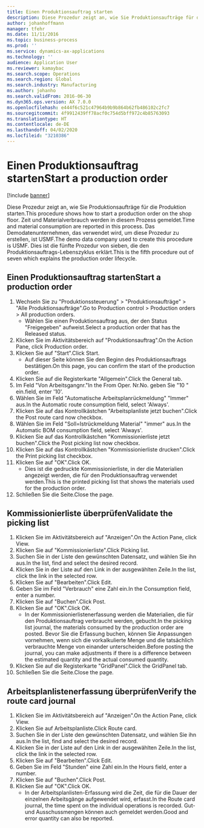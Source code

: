 ```yaml
---
title: Einen Produktionsauftrag starten
description: Diese Prozedur zeigt an, wie Sie Produktionsaufträge für die Produktion starten.
author: johanhoffmann
manager: tfehr
ms.date: 11/11/2016
ms.topic: business-process
ms.prod: ''
ms.service: dynamics-ax-applications
ms.technology: ''
audience: Application User
ms.reviewer: kamaybac
ms.search.scope: Operations
ms.search.region: Global
ms.search.industry: Manufacturing
ms.author: johanho
ms.search.validFrom: 2016-06-30
ms.dyn365.ops.version: AX 7.0.0
ms.openlocfilehash: e444f6c521c47964b9b9b864b62fb486102c2fc7
ms.sourcegitcommit: 4f9912439ff78acf0c754d5bff972c4b85763093
ms.translationtype: HT
ms.contentlocale: de-DE
ms.lasthandoff: 04/02/2020
ms.locfileid: "3210386"
---
```

# <a name="start-a-production-order"></a><span data-ttu-id="52251-103">Einen Produktionsauftrag starten</span><span class="sxs-lookup"><span data-stu-id="52251-103">Start a production order</span></span>

[!include [banner](../../includes/banner.md)]

<span data-ttu-id="52251-104">Diese Prozedur zeigt an, wie Sie Produktionsaufträge für die Produktion starten.</span><span class="sxs-lookup"><span data-stu-id="52251-104">This procedure shows how to start a production order on the shop floor.</span></span> <span data-ttu-id="52251-105">Zeit und Materialverbrauch werden in diesem Prozess gemeldet.</span><span class="sxs-lookup"><span data-stu-id="52251-105">Time and material consumption are reported in this process.</span></span> <span data-ttu-id="52251-106">Das Demodatenunternehmen, das verwendet wird, um diese Prozedur zu erstellen, ist USMF.</span><span class="sxs-lookup"><span data-stu-id="52251-106">The demo data company used to create this procedure is USMF.</span></span> <span data-ttu-id="52251-107">Dies ist die fünfte Prozedur von sieben, die den Produktionsauftrags-Lebenszyklus erklärt.</span><span class="sxs-lookup"><span data-stu-id="52251-107">This is the fifth procedure out of seven which explains the production order lifecycle.</span></span>


## <a name="start-a-production-order"></a><span data-ttu-id="52251-108">Einen Produktionsauftrag starten</span><span class="sxs-lookup"><span data-stu-id="52251-108">Start a production order</span></span>
1. <span data-ttu-id="52251-109">Wechseln Sie zu "Produktionssteuerung" > "Produktionsaufträge" > "Alle Produktionsaufträge".</span><span class="sxs-lookup"><span data-stu-id="52251-109">Go to Production control > Production orders > All production orders.</span></span>
    * <span data-ttu-id="52251-110">Wählen Sie einen Produktionsauftrag aus, der den Status "Freigegeben" aufweist.</span><span class="sxs-lookup"><span data-stu-id="52251-110">Select a production order that has the Released status.</span></span>  
2. <span data-ttu-id="52251-111">Klicken Sie im Aktivitätsbereich auf "Produktionsauftrag".</span><span class="sxs-lookup"><span data-stu-id="52251-111">On the Action Pane, click Production order.</span></span>
3. <span data-ttu-id="52251-112">Klicken Sie auf "Start".</span><span class="sxs-lookup"><span data-stu-id="52251-112">Click Start.</span></span>
    * <span data-ttu-id="52251-113">Auf dieser Seite können Sie den Beginn des Produktionsauftrags bestätigen.</span><span class="sxs-lookup"><span data-stu-id="52251-113">On this page, you can confirm the start of the production order.</span></span>  
4. <span data-ttu-id="52251-114">Klicken Sie auf die Registerkarte "Allgemein".</span><span class="sxs-lookup"><span data-stu-id="52251-114">Click the General tab.</span></span>
5. <span data-ttu-id="52251-115">Im Feld "Von Arbeitsgangnr."</span><span class="sxs-lookup"><span data-stu-id="52251-115">In the From Oper.</span></span> <span data-ttu-id="52251-116">Nr.</span><span class="sxs-lookup"><span data-stu-id="52251-116">No.</span></span> <span data-ttu-id="52251-117">geben Sie "10 " ein.</span><span class="sxs-lookup"><span data-stu-id="52251-117">field, enter '10'.</span></span>
6. <span data-ttu-id="52251-118">Wählen Sie im Feld "Automatische Arbeitsplanrückmeldung" "Immer" aus.</span><span class="sxs-lookup"><span data-stu-id="52251-118">In the Automatic route consumption field, select 'Always'.</span></span>
7. <span data-ttu-id="52251-119">Klicken Sie auf das Kontrollkästchen "Arbeitsplanliste jetzt buchen".</span><span class="sxs-lookup"><span data-stu-id="52251-119">Click the Post route card now checkbox.</span></span>
8. <span data-ttu-id="52251-120">Wählen Sie im Feld "Soll=Istrückmeldung Material" "immer" aus.</span><span class="sxs-lookup"><span data-stu-id="52251-120">In the Automatic BOM consumption field, select 'Always'.</span></span>
9. <span data-ttu-id="52251-121">Klicken Sie auf das Kontrollkästchen "Kommissionierliste jetzt buchen".</span><span class="sxs-lookup"><span data-stu-id="52251-121">Click the Post picking list now checkbox.</span></span>
10. <span data-ttu-id="52251-122">Klicken Sie auf das Kontrollkästchen "Kommissionierliste drucken".</span><span class="sxs-lookup"><span data-stu-id="52251-122">Click the Print picking list checkbox.</span></span>
11. <span data-ttu-id="52251-123">Klicken Sie auf "OK".</span><span class="sxs-lookup"><span data-stu-id="52251-123">Click OK.</span></span>
    * <span data-ttu-id="52251-124">Dies ist die gedruckte Kommissionierliste, in der die Materialien angezeigt werden, die für den Produktionsauftrag verwendet werden.</span><span class="sxs-lookup"><span data-stu-id="52251-124">This is the printed picking list that shows the materials used for the production order.</span></span>  
12. <span data-ttu-id="52251-125">Schließen Sie die Seite.</span><span class="sxs-lookup"><span data-stu-id="52251-125">Close the page.</span></span>

## <a name="validate-the-picking-list"></a><span data-ttu-id="52251-126">Kommissionierliste überprüfen</span><span class="sxs-lookup"><span data-stu-id="52251-126">Validate the picking list</span></span>
1. <span data-ttu-id="52251-127">Klicken Sie im Aktivitätsbereich auf "Anzeigen".</span><span class="sxs-lookup"><span data-stu-id="52251-127">On the Action Pane, click View.</span></span>
2. <span data-ttu-id="52251-128">Klicken Sie auf "Kommissionierliste".</span><span class="sxs-lookup"><span data-stu-id="52251-128">Click Picking list.</span></span>
3. <span data-ttu-id="52251-129">Suchen Sie in der Liste den gewünschten Datensatz, und wählen Sie ihn aus.</span><span class="sxs-lookup"><span data-stu-id="52251-129">In the list, find and select the desired record.</span></span>
4. <span data-ttu-id="52251-130">Klicken Sie in der Liste auf den Link in der ausgewählten Zeile.</span><span class="sxs-lookup"><span data-stu-id="52251-130">In the list, click the link in the selected row.</span></span>
5. <span data-ttu-id="52251-131">Klicken Sie auf "Bearbeiten".</span><span class="sxs-lookup"><span data-stu-id="52251-131">Click Edit.</span></span>
6. <span data-ttu-id="52251-132">Geben Sie im Feld "Verbrauch" eine Zahl ein.</span><span class="sxs-lookup"><span data-stu-id="52251-132">In the Consumption field, enter a number.</span></span>
7. <span data-ttu-id="52251-133">Klicken Sie auf "Buchen".</span><span class="sxs-lookup"><span data-stu-id="52251-133">Click Post.</span></span>
8. <span data-ttu-id="52251-134">Klicken Sie auf "OK".</span><span class="sxs-lookup"><span data-stu-id="52251-134">Click OK.</span></span>
    * <span data-ttu-id="52251-135">In der Kommissionierlistenerfassung werden die Materialien, die für den Produktionsauftrag verbraucht werden, gebucht.</span><span class="sxs-lookup"><span data-stu-id="52251-135">In the picking list journal, the materials consumed by the production order are posted.</span></span> <span data-ttu-id="52251-136">Bevor Sie die Erfassung buchen, können Sie Anpassungen vornehmen, wenn sich die vorkalkulierte Menge und die tatsächlich verbrauchte Menge von einander unterscheiden.</span><span class="sxs-lookup"><span data-stu-id="52251-136">Before posting the journal, you can make adjustments if there is a difference between the estimated quantity and the actual consumed quantity.</span></span>  
9. <span data-ttu-id="52251-137">Klicken Sie auf die Registerkarte "GridPanel".</span><span class="sxs-lookup"><span data-stu-id="52251-137">Click the GridPanel tab.</span></span>
10. <span data-ttu-id="52251-138">Schließen Sie die Seite.</span><span class="sxs-lookup"><span data-stu-id="52251-138">Close the page.</span></span>

## <a name="verify-the-route-card-journal"></a><span data-ttu-id="52251-139">Arbeitsplanlistenerfassung überprüfen</span><span class="sxs-lookup"><span data-stu-id="52251-139">Verify the route card journal</span></span>
1. <span data-ttu-id="52251-140">Klicken Sie im Aktivitätsbereich auf "Anzeigen".</span><span class="sxs-lookup"><span data-stu-id="52251-140">On the Action Pane, click View.</span></span>
2. <span data-ttu-id="52251-141">Klicken Sie auf Arbeitsplanliste.</span><span class="sxs-lookup"><span data-stu-id="52251-141">Click Route card.</span></span>
3. <span data-ttu-id="52251-142">Suchen Sie in der Liste den gewünschten Datensatz, und wählen Sie ihn aus.</span><span class="sxs-lookup"><span data-stu-id="52251-142">In the list, find and select the desired record.</span></span>
4. <span data-ttu-id="52251-143">Klicken Sie in der Liste auf den Link in der ausgewählten Zeile.</span><span class="sxs-lookup"><span data-stu-id="52251-143">In the list, click the link in the selected row.</span></span>
5. <span data-ttu-id="52251-144">Klicken Sie auf "Bearbeiten".</span><span class="sxs-lookup"><span data-stu-id="52251-144">Click Edit.</span></span>
6. <span data-ttu-id="52251-145">Geben Sie im Feld "Stunden" eine Zahl ein.</span><span class="sxs-lookup"><span data-stu-id="52251-145">In the Hours field, enter a number.</span></span>
7. <span data-ttu-id="52251-146">Klicken Sie auf "Buchen".</span><span class="sxs-lookup"><span data-stu-id="52251-146">Click Post.</span></span>
8. <span data-ttu-id="52251-147">Klicken Sie auf "OK".</span><span class="sxs-lookup"><span data-stu-id="52251-147">Click OK.</span></span>
    * <span data-ttu-id="52251-148">In der Arbeitsplanlisten-Erfassung wird die Zeit, die für die Dauer der einzelnen Arbeitsgänge aufgewendet wird, erfasst.</span><span class="sxs-lookup"><span data-stu-id="52251-148">In the Route card journal, the time spent on the individual operations is recorded.</span></span> <span data-ttu-id="52251-149">Gut- und Ausschussmengen können auch gemeldet werden.</span><span class="sxs-lookup"><span data-stu-id="52251-149">Good and error quantity can also be reported.</span></span>  
